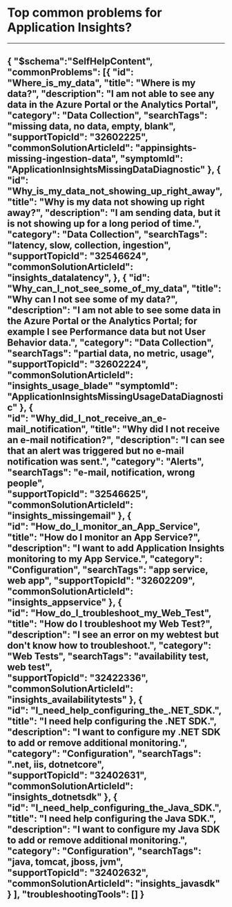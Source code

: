 <properties
pageTitle="Top common problems for Application Insights"
description="Menu based workflow document for top AI problems"        
service="microsoft.insights"
resource="components"
authors="gansmore"
ms.author="jamdavi"
displayOrder=""
articleId="8eab3943-d5a7-4823-aeb0-faf5420d7184"
selfHelpType="diagnoseandsolve"
productPesIds="15693"
cloudEnvironments="public"
/>

# Top common problems for Application Insights?
---
{
	"$schema":"SelfHelpContent",
	"commonProblems": [{
      			"id": "Where_is_my_data",
			"title": "Where is my data?",
			"description": "I am not able to see any data in the Azure Portal or the Analytics Portal",
			"category": "Data Collection",
			"searchTags": "missing data, no data, empty, blank",
			"supportTopicId": "32602225",
			"commonSolutionArticleId": "appinsights-missing-ingestion-data",
			"symptomId": "ApplicationInsightsMissingDataDiagnostic"
		}, {
			"id": "Why_is_my_data_not_showing_up_right_away",
      "title": "Why is my data not showing up right away?",
			"description": "I am sending data, but it is not showing up for a long period of time.",
			"category": "Data Collection",
			"searchTags": "latency, slow, collection, ingestion",
			"supportTopicId": "32546624",
			"commonSolutionArticleId": "insights_datalatency",
		},
		{
      "id": "Why_can_I_not_see_some_of_my_data",
      "title": "Why can I not see some of my data?",
			"description": "I am not able to see some data in the Azure Portal or the Analytics Portal; for example I see Performance data but not User Behavior data.",
			"category": "Data Collection",
			"searchTags": "partial data, no metric, usage",
			"supportTopicId": "32602224",
			"commonSolutionArticleId": "insights_usage_blade"
			"symptomId": "ApplicationInsightsMissingUsageDataDiagnostic"
		}, 
		{				    
			"id": "Why_did_I_not_receive_an_e-mail_notification",
      "title": "Why did I not receive an e-mail notification?",
			"description": "I can see that an alert was triggered but no e-mail notification was sent.",
			"category": "Alerts",
			"searchTags": "e-mail, notification, wrong people",			
			"supportTopicId": "32546625",
			"commonSolutionArticleId": "insights_missingemail"
		}, 
		{				    
			"id": "How_do_I_monitor_an_App_Service",
      "title": "How do I monitor an App Service?",
			"description": "I want to add Application Insights monitoring to my App Service.",
			"category": "Configuration",
			"searchTags": "app service, web app",
			"supportTopicId": "32602209",
			"commonSolutionArticleId": "insights_appservice"
		}, 
		{				    
			"id": "How_do_I_troubleshoot_my_Web_Test",
      "title": "How do I troubleshoot my Web Test?",
			"description": "I see an error on my webtest but don't know how to troubleshoot.",
			"category": "Web Tests",
			"searchTags": "availability test, web test",			
			"supportTopicId": "32422336",
			"commonSolutionArticleId": "insights_availabilitytests"
		}, 
		{				    
			"id": "I_need_help_configuring_the_.NET_SDK.",
      "title": "I need help configuring the .NET SDK.",
			"description": "I want to configure my .NET SDK to add or remove additional monitoring.",
			"category": "Configuration",
			"searchTags": ".net, iis, dotnetcore",			
			"supportTopicId": "32402631",
			"commonSolutionArticleId": "insights_dotnetsdk"
		}, 
		{				    
			"id": "I_need_help_configuring_the_Java_SDK.",
      "title": "I need help configuring the Java SDK.",
			"description": "I want to configure my Java SDK to add or remove additional monitoring.",
			"category": "Configuration",
			"searchTags": "java, tomcat, jboss, jvm",			
			"supportTopicId": "32402632",
			"commonSolutionArticleId": "insights_javasdk"
		}
	],
	"troubleshootingTools": []
}
---
